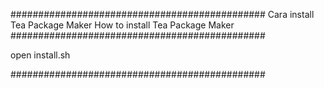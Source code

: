 ##############################################
       Cara install Tea Package Maker
      How to install Tea Package Maker
##############################################

open install.sh

##############################################




